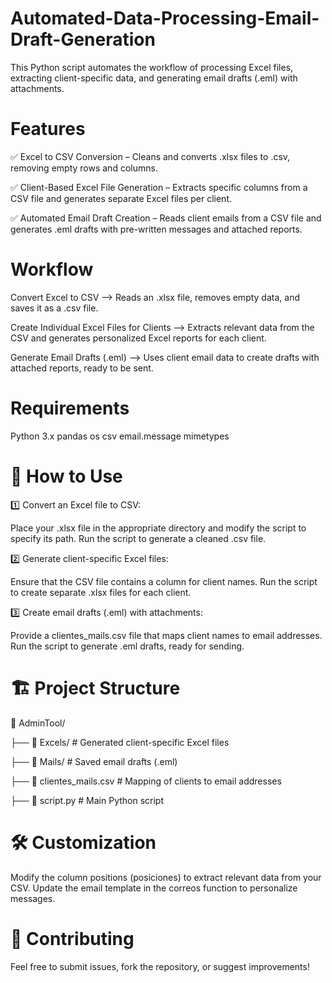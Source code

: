 # Automated-Data-Processing-Email-Draft-Generation

This Python script automates the workflow of processing Excel files, extracting client-specific data, and generating email drafts (.eml) with attachments.

# Features
✅ Excel to CSV Conversion – Cleans and converts .xlsx files to .csv, removing empty rows and columns.

✅ Client-Based Excel File Generation – Extracts specific columns from a CSV file and generates separate Excel files per client.

✅ Automated Email Draft Creation – Reads client emails from a CSV file and generates .eml drafts with pre-written messages and attached reports.


# Workflow
Convert Excel to CSV --> Reads an .xlsx file, removes empty data, and saves it as a .csv file.

Create Individual Excel Files for Clients --> Extracts relevant data from the CSV and generates personalized Excel reports for each client.

Generate Email Drafts (.eml) --> Uses client email data to create drafts with attached reports, ready to be sent.

# Requirements
Python 3.x
pandas
os
csv
email.message
mimetypes

# 📌 How to Use
1️⃣ Convert an Excel file to CSV:

Place your .xlsx file in the appropriate directory and modify the script to specify its path.
Run the script to generate a cleaned .csv file.

2️⃣ Generate client-specific Excel files:

Ensure that the CSV file contains a column for client names.
Run the script to create separate .xlsx files for each client.

3️⃣ Create email drafts (.eml) with attachments:

Provide a clientes_mails.csv file that maps client names to email addresses.
Run the script to generate .eml drafts, ready for sending.

# 🏗 Project Structure

📂 AdminTool/

 ├── 📂 Excels/         # Generated client-specific Excel files
 
 ├── 📂 Mails/          # Saved email drafts (.eml)
 
 ├── 📄 clientes_mails.csv  # Mapping of clients to email addresses
 
 ├── 📄 script.py       # Main Python script

# 🛠 Customization

Modify the column positions (posiciones) to extract relevant data from your CSV.
Update the email template in the correos function to personalize messages.

# 🚀 Contributing

Feel free to submit issues, fork the repository, or suggest improvements!

 
